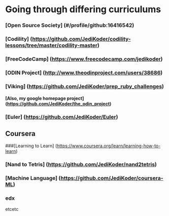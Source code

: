 # **Going through differing curriculums**

### [Open Source Society] (#/profile/github:16416542)
### [Codility] (https://github.com/JediKoder/codility-lessons/tree/master/codility-master)
### [FreeCodeCamp] (https://www.freecodecamp.com/jedikoder)
### [ODIN Project] (http://www.theodinproject.com/users/38686) 
### [Viking] (https://github.com/JediKoder/prep_ruby_challenges)
#### [Also, my google homepage project] (https://github.com/JediKoder/the_odin_project)
### [Euler] (https://github.com/JediKoder/Euler)
## Coursera
###[Learning to Learn] (https://www.coursera.org/learn/learning-how-to-learn)
### [Nand to Tetris] (https://github.com/JediKoder/nand2tetris)
### [Machine Language] (https://github.com/JediKoder/coursera-ML)
### edx
etcetc
